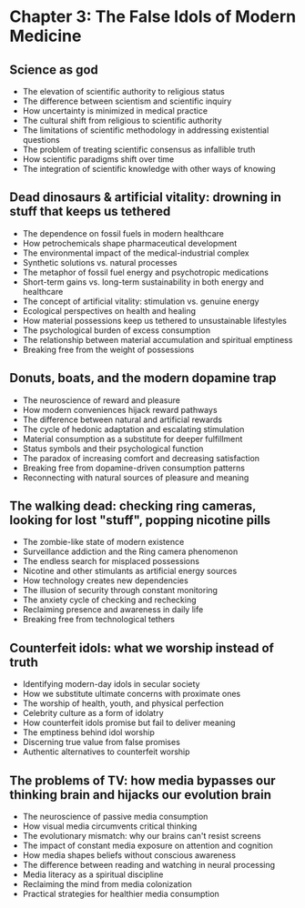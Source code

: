 # Chapter 3: The False Idols of Modern Medicine

## Science as god
- The elevation of scientific authority to religious status
- The difference between scientism and scientific inquiry
- How uncertainty is minimized in medical practice
- The cultural shift from religious to scientific authority
- The limitations of scientific methodology in addressing existential questions
- The problem of treating scientific consensus as infallible truth
- How scientific paradigms shift over time
- The integration of scientific knowledge with other ways of knowing

## Dead dinosaurs & artificial vitality: drowning in stuff that keeps us tethered
- The dependence on fossil fuels in modern healthcare
- How petrochemicals shape pharmaceutical development
- The environmental impact of the medical-industrial complex
- Synthetic solutions vs. natural processes
- The metaphor of fossil fuel energy and psychotropic medications
- Short-term gains vs. long-term sustainability in both energy and healthcare
- The concept of artificial vitality: stimulation vs. genuine energy
- Ecological perspectives on health and healing
- How material possessions keep us tethered to unsustainable lifestyles
- The psychological burden of excess consumption
- The relationship between material accumulation and spiritual emptiness
- Breaking free from the weight of possessions

## Donuts, boats, and the modern dopamine trap
- The neuroscience of reward and pleasure
- How modern conveniences hijack reward pathways
- The difference between natural and artificial rewards
- The cycle of hedonic adaptation and escalating stimulation
- Material consumption as a substitute for deeper fulfillment
- Status symbols and their psychological function
- The paradox of increasing comfort and decreasing satisfaction
- Breaking free from dopamine-driven consumption patterns
- Reconnecting with natural sources of pleasure and meaning

## The walking dead: checking ring cameras, looking for lost "stuff", popping nicotine pills
- The zombie-like state of modern existence
- Surveillance addiction and the Ring camera phenomenon
- The endless search for misplaced possessions
- Nicotine and other stimulants as artificial energy sources
- How technology creates new dependencies
- The illusion of security through constant monitoring
- The anxiety cycle of checking and rechecking
- Reclaiming presence and awareness in daily life
- Breaking free from technological tethers

## Counterfeit idols: what we worship instead of truth
- Identifying modern-day idols in secular society
- How we substitute ultimate concerns with proximate ones
- The worship of health, youth, and physical perfection
- Celebrity culture as a form of idolatry
- How counterfeit idols promise but fail to deliver meaning
- The emptiness behind idol worship
- Discerning true value from false promises
- Authentic alternatives to counterfeit worship

## The problems of TV: how media bypasses our thinking brain and hijacks our evolution brain
- The neuroscience of passive media consumption
- How visual media circumvents critical thinking
- The evolutionary mismatch: why our brains can't resist screens
- The impact of constant media exposure on attention and cognition
- How media shapes beliefs without conscious awareness
- The difference between reading and watching in neural processing
- Media literacy as a spiritual discipline
- Reclaiming the mind from media colonization
- Practical strategies for healthier media consumption
